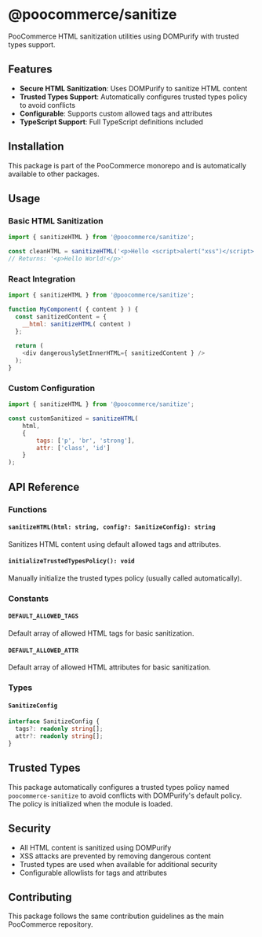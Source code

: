 # @poocommerce/sanitize

PooCommerce HTML sanitization utilities using DOMPurify with trusted types support.

## Features

- **Secure HTML Sanitization**: Uses DOMPurify to sanitize HTML content
- **Trusted Types Support**: Automatically configures trusted types policy to avoid conflicts
- **Configurable**: Supports custom allowed tags and attributes
- **TypeScript Support**: Full TypeScript definitions included

## Installation

This package is part of the PooCommerce monorepo and is automatically available to other packages.

## Usage

### Basic HTML Sanitization

```typescript
import { sanitizeHTML } from '@poocommerce/sanitize';

const cleanHTML = sanitizeHTML('<p>Hello <script>alert("xss")</script> World!</p>');
// Returns: '<p>Hello World!</p>'
```

### React Integration

```javascript
import { sanitizeHTML } from '@poocommerce/sanitize';

function MyComponent( { content } ) {
  const sanitizedContent = {
    __html: sanitizeHTML( content )
  };
  
  return (
    <div dangerouslySetInnerHTML={ sanitizedContent } />
  );
}
```

### Custom Configuration

```javascript
import { sanitizeHTML } from '@poocommerce/sanitize';

const customSanitized = sanitizeHTML(
    html,
    {
        tags: ['p', 'br', 'strong'],
        attr: ['class', 'id']
    }
);
```

## API Reference

### Functions

#### `sanitizeHTML(html: string, config?: SanitizeConfig): string`

Sanitizes HTML content using default allowed tags and attributes.

#### `initializeTrustedTypesPolicy(): void`

Manually initialize the trusted types policy (usually called automatically).

### Constants

#### `DEFAULT_ALLOWED_TAGS`

Default array of allowed HTML tags for basic sanitization.

#### `DEFAULT_ALLOWED_ATTR`

Default array of allowed HTML attributes for basic sanitization.

### Types

#### `SanitizeConfig`

```typescript
interface SanitizeConfig {
  tags?: readonly string[];
  attr?: readonly string[];
}
```

## Trusted Types

This package automatically configures a trusted types policy named `poocommerce-sanitize` to avoid conflicts with DOMPurify's default policy. The policy is initialized when the module is loaded.

## Security

- All HTML content is sanitized using DOMPurify
- XSS attacks are prevented by removing dangerous content
- Trusted types are used when available for additional security
- Configurable allowlists for tags and attributes

## Contributing

This package follows the same contribution guidelines as the main PooCommerce repository. 
